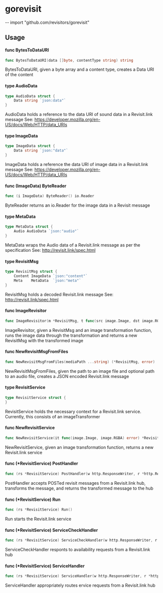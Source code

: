 # gorevisit
--
    import "github.com/revisitors/gorevisit"


## Usage

#### func  BytesToDataURI

```go
func BytesToDataURI(data []byte, contentType string) string
```
BytesToDataURI, given a byte array and a content type, creates a Data URI of the
content

#### type AudioData

```go
type AudioData struct {
	Data string `json:data"`
}
```

AudioData holds a reference to the data URI of sound data in a Revisit.link
message See: https://developer.mozilla.org/en-US/docs/Web/HTTP/data_URIs

#### type ImageData

```go
type ImageData struct {
	Data string `json:"data"`
}
```

ImageData holds a reference the data URI of image data in a Revisit.link message
See: https://developer.mozilla.org/en-US/docs/Web/HTTP/data_URIs

#### func (ImageData) ByteReader

```go
func (i ImageData) ByteReader() io.Reader
```
ByteReader returns an io.Reader for the image data in a Revisit message

#### type MetaData

```go
type MetaData struct {
	Audio AudioData `json:"audio"`
}
```

MetaData wraps the Audio data of a Revisit.link message as per the specification
See: http://revisit.link/spec.html

#### type RevisitMsg

```go
type RevisitMsg struct {
	Content ImageData `json:"content"`
	Meta    MetaData  `json:"meta"`
}
```

RevisitMsg holds a decoded Revisit.link message See:
http://revisit.link/spec.html

#### func  ImageRevisitor

```go
func ImageRevisitor(m *RevisitMsg, t func(src image.Image, dst image.RGBA) error) (*RevisitMsg, error)
```
ImageRevisitor, given a RevisitMsg and an image transformation function, runs
the image data through the transformation and returns a new RevisitMsg with the
transformed image

#### func  NewRevisitMsgFromFiles

```go
func NewRevisitMsgFromFiles(mediaPath ...string) (*RevisitMsg, error)
```
NewRevisitMsgFromFiles, given the path to an image file and optional path to an
audio file, creates a JSON encoded Revisit.link message

#### type RevisitService

```go
type RevisitService struct {
}
```

RevisitService holds the necessary context for a Revisit.link service.
Currently, this consists of an imageTransformer

#### func  NewRevisitService

```go
func NewRevisitService(it func(image.Image, image.RGBA) error) *RevisitService
```
NewRevisitService, given an image transformation function, returns a new
Revisit.link service

#### func (*RevisitService) PostHandler

```go
func (rs *RevisitService) PostHandler(w http.ResponseWriter, r *http.Request)
```
PostHandler accepts POSTed revisit messages from a Revisit.link hub, transforms
the message, and returns the transformed message to the hub

#### func (*RevisitService) Run

```go
func (rs *RevisitService) Run()
```
Run starts the Revisit.link service

#### func (*RevisitService) ServiceCheckHandler

```go
func (rs *RevisitService) ServiceCheckHandler(w http.ResponseWriter, r *http.Request)
```
ServiceCheckHandler responts to availability requests from a Revisit.link hub

#### func (*RevisitService) ServiceHandler

```go
func (rs *RevisitService) ServiceHandler(w http.ResponseWriter, r *http.Request)
```
ServiceHandler appropriately routes ervice requests from a Revisit.link hub
